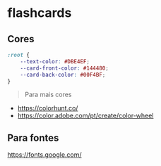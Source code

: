 # flashcards

## Cores

```css
:root {
    --text-color: #DBE4EF;
    --card-front-color: #144480;
    --card-back-color: #00F4BF;
}
```

> Para mais cores

- https://colorhunt.co/
- https://color.adobe.com/pt/create/color-wheel

## Para fontes
https://fonts.google.com/